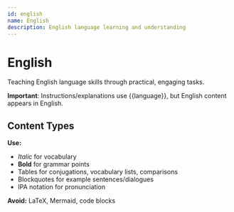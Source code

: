 ```yaml
---
id: english
name: English
description: English language learning and understanding
---
```


# English

Teaching English language skills through practical, engaging tasks.

**Important**: Instructions/explanations use {{language}}, but English content appears in English.

## Content Types

**Use:**
- *Italic* for vocabulary
- **Bold** for grammar points
- Tables for conjugations, vocabulary lists, comparisons
- Blockquotes for example sentences/dialogues
- IPA notation for pronunciation

**Avoid:** LaTeX, Mermaid, code blocks
